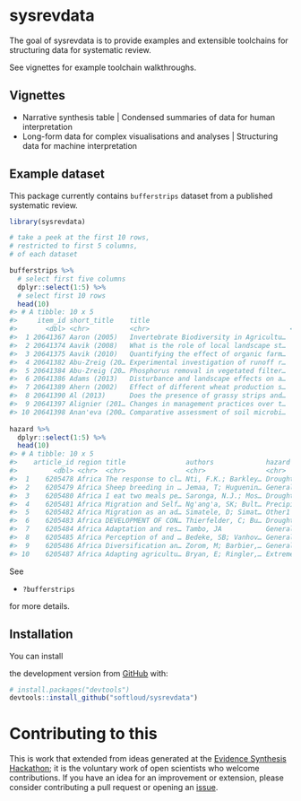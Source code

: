 
<!-- README.md is generated from README.Rmd. Please edit that file -->

# sysrevdata

<!-- badges: start -->
<!-- [![Travis build status](https://travis-ci.com/softloud/sysrevdata.svg?branch=master)](https://travis-ci.com/softloud/sysrevdata) -->
<!-- badges: end -->

The goal of sysrevdata is to provide examples and extensible toolchains
for structuring data for systematic review.

See vignettes for example toolchain walkthroughs.

## Vignettes

-   Narrative synthesis table \| Condensed summaries of data for human
    interpretation
-   Long-form data for complex visualisations and analyses \|
    Structuring data for machine interpretation

## Example dataset

This package currently contains `bufferstrips` dataset from a published
systematic review.

``` r
library(sysrevdata)

# take a peek at the first 10 rows, 
# restricted to first 5 columns, 
# of each dataset

bufferstrips %>%
  # select first five columns
  dplyr::select(1:5) %>% 
  # select first 10 rows
  head(10)
#> # A tibble: 10 x 5
#>     item_id short_title    title                                    year period 
#>       <dbl> <chr>          <chr>                                   <dbl> <chr>  
#>  1 20641367 Aaron (2005)   Invertebrate Biodiversity in Agricultu…  2005 2005-2…
#>  2 20641374 Aavik (2008)   What is the role of local landscape st…  2008 2005-2…
#>  3 20641375 Aavik (2010)   Quantifying the effect of organic farm…  2010 2010-2…
#>  4 20641382 Abu-Zreig (20… Experimental investigation of runoff r…  2004 2000-2…
#>  5 20641384 Abu-Zreig (20… Phosphorus removal in vegetated filter…  2003 2000-2…
#>  6 20641386 Adams (2013)   Disturbance and landscape effects on a…  2013 2010-2…
#>  7 20641389 Ahern (2002)   Effect of different wheat production s…  2002 2000-2…
#>  8 20641390 Al (2013)      Does the presence of grassy strips and…  2013 2010-2…
#>  9 20641397 Alignier (201… Changes in management practices over t…  2015 2015-2…
#> 10 20641398 Anan'eva (200… Comparative assessment of soil microbi…  2008 2005-2…
  
hazard %>%
  dplyr::select(1:5) %>% 
  head(10)
#> # A tibble: 10 x 5
#>    article_id region title               authors             hazard             
#>         <dbl> <chr>  <chr>               <chr>               <chr>              
#>  1    6205478 Africa The response to cl… Nti, F.K.; Barkley… Drought||| Precipi…
#>  2    6205479 Africa Sheep breeding in … Jemaa, T; Huguenin… General climate im…
#>  3    6205480 Africa I eat two meals pe… Saronga, N.J.; Mos… Drought||| Extreme…
#>  4    6205481 Africa Migration and Self… Ng'ang'a, SK; Bult… Precipitation vari…
#>  5    6205482 Africa Migration as an ad… Simatele, D; Simat… Other1||| Precipit…
#>  6    6205483 Africa DEVELOPMENT OF CON… Thierfelder, C; Bu… Drought||| Precipi…
#>  7    6205484 Africa Adaptation and res… Tambo, JA           General climate im…
#>  8    6205485 Africa Perception of and … Bedeke, SB; Vanhov… General climate im…
#>  9    6205486 Africa Diversification an… Zorom, M; Barbier,… General climate im…
#> 10    6205487 Africa Adapting agricultu… Bryan, E; Ringler,… Extreme precipitat…
```

See

-   `?bufferstrips`

for more details.

## Installation

You can install
<!-- the released version of sysrevdata from [CRAN](https://CRAN.R-project.org) with: -->

<!-- ``` r -->
<!-- install.packages("sysrevdata") -->
<!-- ``` -->
<!-- And  -->

the development version from [GitHub](https://github.com/) with:

``` r
# install.packages("devtools")
devtools::install_github("softloud/sysrevdata")
```

# Contributing to this

This is work that extended from ideas generated at the [Evidence
Synthesis Hackathon](https://www.eshackathon.org/); it is the voluntary
work of open scientists who welcome contributions. If you have an idea
for an improvement or extension, please consider contributing a pull
request or opening an
[issue](https://github.com/softloud/sysrevdata/issues).
